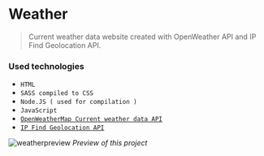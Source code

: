 # Weather
> Current weather data website created with OpenWeather API and IP Find Geolocation API.

### Used technologies
- `HTML`
- `SASS compiled to CSS`
- `Node.JS ( used for compilation )`
- `JavaScript`
- [`OpenWeatherMap Current weather data API`](https://openweathermap.org/current)
- [`IP Find Geolocation API`](https://ipfind.com/)

![weatherpreview](https://user-images.githubusercontent.com/84397218/179984431-ee932c2e-1ed5-43fa-b30d-7bd910b0a862.jpg)
*Preview of this project*
